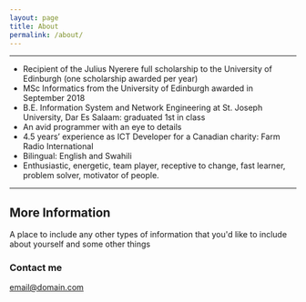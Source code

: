 ```yaml
---
layout: page
title: About
permalink: /about/
---
```

---
* Recipient of the Julius Nyerere full scholarship to the University of Edinburgh (one scholarship awarded per year)
* MSc Informatics from the University of Edinburgh awarded in September 2018
* B.E. Information System and Network Engineering at St. Joseph University, Dar Es Salaam: graduated 1st in class
* An avid programmer with an eye to details
* 4.5 years’ experience as ICT Developer for a Canadian charity: Farm Radio International
* Bilingual: English and Swahili
* Enthusiastic, energetic, team player, receptive to change, fast learner, problem solver, motivator of people.

---

## More Information

A place to include any other types of information that you'd like to include about yourself and some other things 

### Contact me

[email@domain.com](mailto:email@domain.com)